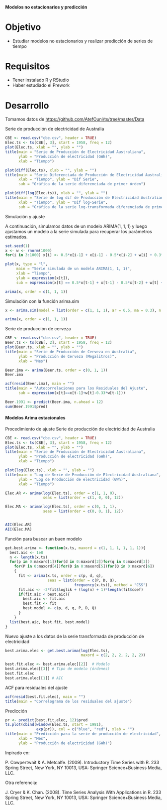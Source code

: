 #### Modelos no estacionarios y predicción

# Objetivo

- Estudiar modelos no estacionarios y realizar predicción de series de tiempo

# Requisitos

- Tener instalado R y RStudio
- Haber estudiado el Prework

# Desarrollo

Tomamos datos de https://github.com/AtefOuni/ts/tree/master/Data
    
Serie de producción de electricidad de Australia

```R
CBE <- read.csv("cbe.csv", header = TRUE)
Elec.ts <- ts(CBE[, 3], start = 1958, freq = 12)
plot(Elec.ts, xlab = "", ylab = "")
title(main = "Serie de Producción de Electricidad Australiana",
      ylab = "Producción de electricidad (GWh)",
      xlab = "Tiempo")
```

```R
plot(diff(Elec.ts), xlab = "", ylab = "")
title(main = "Serie Diferenciada de Producción de Electricidad Australiana",
      xlab = "Tiempo", ylab = "Dif Serie",
      sub = "Gráfica de la serie diferenciada de primer órden")
```

```R
plot(diff(log(Elec.ts)), xlab = "", ylab = "")
title(main = "Serie de log dif de Producción de Electricidad Australiana",
      xlab = "Tiempo", ylab = "Dif log-Serie",
      sub = "Gráfica de la serie log-transformada diferenciada de primer órden")
```

Simulación y ajuste

A continuación, simulamos datos de un modelo ARIMA(1, 1, 1) y luego ajustamos un modelo a la serie simulada para recuperar los parámetros estimados.

```R
set.seed(1)
x <- w <- rnorm(1000)
for(i in 3:1000) x[i] <- 0.5*x[i-1] + x[i-1] - 0.5*x[i-2] + w[i] + 0.3*w[i-1]
```

```R
plot(x, type = "l", 
     main = "Serie simulada de un modelo ARIMA(1, 1, 1)",
     xlab = "Tiempo",
     ylab = expression(x[t]),
     sub = expression(x[t] == 0.5*x[t-1] + x[t-1] - 0.5*x[t-2] + w[t] + 0.3*w[t-1]))
```

```R
arima(x, order = c(1, 1, 1))
```

Simulación con la función arima.sim

```R
x <- arima.sim(model = list(order = c(1, 1, 1), ar = 0.5, ma = 0.3), n = 1000)
```

```R
arima(x, order = c(1, 1, 1))
```

Serie de producción de cerveza

```R
CBE <- read.csv("cbe.csv", header = TRUE)
Beer.ts <- ts(CBE[, 2], start = 1958, freq = 12)
plot(Beer.ts, xlab = "", ylab = "")
title(main = "Serie de Producción de Cerveza en Australia",
      ylab = "Producción de Cerveza (Megalitros)",
      xlab = "Mes")
```

```R
Beer.ima <- arima(Beer.ts, order = c(0, 1, 1))
Beer.ima
```

```R
acf(resid(Beer.ima), main = "")
title(main = "Autocorrelaciones para los Residuales del Ajuste",
      sub = expression(x[t]==x[t-1]+w[t]-0.33*w[t-1]))
```

```R
Beer.1991 <- predict(Beer.ima, n.ahead = 12)
sum(Beer.1991$pred)
```

#### Modelos Arima estacionales

Procedimiento de ajuste
Serie de producción de electricidad de Australia

```R
CBE <- read.csv("cbe.csv", header = TRUE)
Elec.ts <- ts(CBE[, 3], start = 1958, freq = 12)
plot(Elec.ts, xlab = "", ylab = "")
title(main = "Serie de Producción de Electricidad Australiana",
      ylab = "Producción de electricidad (GWh)",
      xlab = "Tiempo")
```

```R
plot(log(Elec.ts), xlab = "", ylab = "")
title(main = "Log de Serie de Producción de Electricidad Australiana",
      ylab = "Log de Producción de electricidad (GWh)",
      xlab = "Tiempo")
```

```R
Elec.AR <- arima(log(Elec.ts), order = c(1, 1, 0), 
                 seas = list(order = c(1, 0, 0), 12))

Elec.MA <- arima(log(Elec.ts), order = c(0, 1, 1),
                 seas = list(order = c(0, 0, 1), 12))


AIC(Elec.AR)
AIC(Elec.MA)
```

Función para buscar un buen modelo

```R
get.best.arima <- function(x.ts, maxord = c(1, 1, 1, 1, 1, 1)){
  best.aic <- 1e8
  n <- length(x.ts)
  for(p in 0:maxord[1])for(d in 0:maxord[2])for(q in 0:maxord[3])
    for(P in 0:maxord[4])for(D in 0:maxord[5])for(Q in 0:maxord[6])
    {
      fit <- arima(x.ts, order = c(p, d, q),
                   seas = list(order = c(P, D, Q),
                               frequency(x.ts)), method = "CSS")
      fit.aic <- -2*fit$loglik + (log(n) + 1)*length(fit$coef)
      if(fit.aic < best.aic){
        best.aic <- fit.aic
        best.fit <- fit
        best.model <- c(p, d, q, P, D, Q)
      }
    }
  list(best.aic, best.fit, best.model)
}
```

Nuevo ajuste a los datos de la serie transformada de producción de electricidad

```R
best.arima.elec <- get.best.arima(log(Elec.ts),
                                  maxord = c(2, 2, 2, 2, 2, 2))

best.fit.elec <- best.arima.elec[[2]]  # Modelo
best.arima.elec[[3]] # Tipo de modelo (órdenes)
best.fit.elec
best.arima.elec[[1]] # AIC
```

ACF para residuales del ajuste

```R
acf(resid(best.fit.elec), main = "")
title(main = "Correlograma de los residuales del ajuste")
```

Predicción

```R
pr <- predict(best.fit.elec, 12)$pred 
ts.plot(cbind(window(Elec.ts, start = 1981),
              exp(pr)), col = c("blue", "red"), xlab = "")
title(main = "Predicción para la serie de producción de electricidad",
      xlab = "Mes",
      ylab = "Producción de electricidad (GWh)")
```

Inpirado en:

P. Cowpertwait & A. Metcalfe. (2009). Introductory Time Series with R. 233 Spring Street, New York, NY 10013, USA: Springer Science+Business Media, LLC.

Otra referencia:

J. Cryer & K. Chan. (2008). Time Series Analysis With Applications in R. 233 Spring Street, New York, NY 10013, USA: Springer Science+Business Media, LLC.


